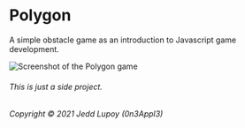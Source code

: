 # Polygon
A simple obstacle game as an introduction to Javascript game development.

![Screenshot of the Polygon game](https://i.imgur.com/yNlcu3X.png)

###### This is just a side project.
###### Copyright © 2021 Jedd Lupoy (0n3Appl3)
